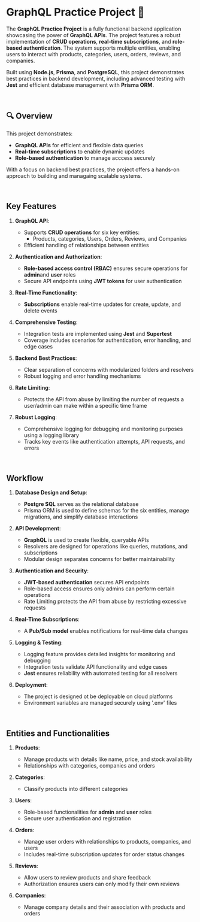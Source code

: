 # GraphQL Practice Project 🚀

The **GraphQL Practice Project** is a fully functional backend application showcasing the power of **GraphQL APIs**. The project features a robust implementation of **CRUD operations**, **real-time subscriptions**, and **role-based authentication**. The system supports multiple entities, enabling users to interact with products, categories, users, orders, reviews, and companies.

Built using **Node.js**, **Prisma**, and **PostgreSQL**, this project demonstrates best practices in backend development, including advanced testing with **Jest** and efficient database management with **Prisma ORM**.

<br>

## 🔍 Overview

This project demonstrates:

- **GraphQL APIs** for efficient and flexible data queries
- **Real-time subscriptions** to enable dynamic updates
- **Role-based authentication** to manage acccess securely

With a focus on backend best practices, the project offers a hands-on approach to building and managaing scalable systems.

<br>

## Key Features

1. **GraphQL API**:

   - Supports **CRUD operations** for six key entities:
     - Products, categories, Users, Orders, Reviews, and Companies
   - Efficient handling of relationships between entities

2. **Authentication and Authorization**:

   - **Role-based access control (RBAC)** ensures secure operations for **admin**and **user** roles
   - Secure API endpoints using **JWT tokens** for user authentication

3. **Real-Time Functionality**:

   - **Subscriptions** enable real-time updates for create, update, and delete events

4. **Comprehensive Testing**:

   - Integration tests are implemented using **Jest** and **Supertest**
   - Coverage includes scenarios for authentication, error handling, and edge cases

5. **Backend Best Practices**:

   - Clear separation of concerns with modularized folders and resolvers
   - Robust logging and error handling mechanisms

6. **Rate Limiting**:

   - Protects the API from abuse by limiting the number of requests a user/admin can make within a specific time frame

7. **Robust Logging**:

   - Comprehensive logging for debugging and monitoring purposes using a logging library
   - Tracks key events like authentication attempts, API requests, and errors

<br>

## Workflow

1. **Database Design and Setup**:

   - **Postgre SQL** serves as the relational database
   - Prisma ORM is used to define schemas for the six entities, manage migrations, and simplify database interactions

2. **API Development**:

   - **GraphQL** is used to create flexible, queryable APIs
   - Resolvers are designed for operations like queries, mutations, and subscriptions
   - Modular design separates concerns for better maintainability

3. **Authentication and Security**:

   - **JWT-based authentication** secures API endpoints
   - Role-based access ensures only admins can perform certain operations
   - Rate Limiting protects the API from abuse by restricting excessive requests

4. **Real-Time Subscriptions**:

   - A **Pub/Sub model** enables notifications for real-time data changes

5. **Logging & Testing**:

   - Logging feature provides detailed insights for monitoring and debugging
   - Integration tests validate API functionality and edge cases
   - **Jest** ensures reliability with automated testing for all resolvers

6. **Deployment**:

   - The project is designed ot be deployable on cloud platforms
   - Environment variables are managed securely using '.env' files

<br>

## Entities and Functionalities

1. **Products**:

   - Manage products with details like name, price, and stock availability
   - Relationships with categories, companies and orders

2. **Categories**:

   - Classify products into different categories

3. **Users**:

   - Role-based functionalities for **admin** and **user** roles
   - Secure user authentication and registration

4. **Orders**:

   - Manage user orders with relationships to products, companies, and users
   - Includes real-time subscription updates for order status changes

5. **Reviews**:

   - Allow users to review products and share feedback
   - Authorization ensures users can only modify their own reviews

6. **Companies**:

   - Manage company details and their association with products and orders

<br>
